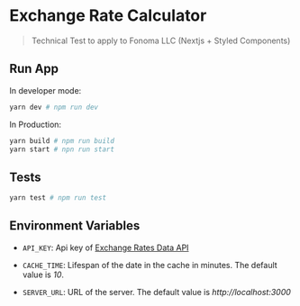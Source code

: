 # Exchange Rate Calculator
> Technical Test to apply to Fonoma LLC (Nextjs + Styled Components)

## Run App

In developer mode:

```bash
yarn dev # npm run dev
```

In Production:

```bash
yarn build # npm run build
yarn start # npn run start
```


## Tests

```bash
yarn test # npm run test
```


## Environment Variables

* `API_KEY`: Api key of [Exchange Rates Data API](https://apilayer.com/marketplace/exchangerates_data-api)

* `CACHE_TIME`: Lifespan of the date in the cache in minutes. The default value is _10_.

* `SERVER_URL`: URL of the server. The default value is _http://localhost:3000_